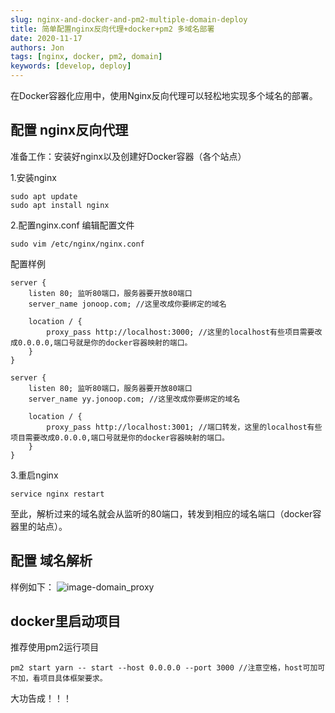 ```yaml
---
slug: nginx-and-docker-and-pm2-multiple-domain-deploy
title: 简单配置nginx反向代理+docker+pm2 多域名部署
date: 2020-11-17
authors: Jon
tags: [nginx, docker, pm2, domain]
keywords: [develop, deploy]
---
```


<!-- truncate -->

在Docker容器化应用中，使用Nginx反向代理可以轻松地实现多个域名的部署。

## 配置 nginx反向代理

准备工作：安装好nginx以及创建好Docker容器（各个站点）

1.安装nginx
```
sudo apt update
sudo apt install nginx
```
2.配置nginx.conf
编辑配置文件
```
sudo vim /etc/nginx/nginx.conf
```
配置样例
```
server {
    listen 80; 监听80端口，服务器要开放80端口
    server_name jonoop.com; //这里改成你要绑定的域名

    location / {
        proxy_pass http://localhost:3000; //这里的localhost有些项目需要改成0.0.0.0,端口号就是你的docker容器映射的端口。
    }
}
```
```
server {
    listen 80; 监听80端口，服务器要开放80端口
    server_name yy.jonoop.com; //这里改成你要绑定的域名

    location / {
        proxy_pass http://localhost:3001; //端口转发，这里的localhost有些项目需要改成0.0.0.0,端口号就是你的docker容器映射的端口。
    }
}
```
3.重启nginx
```
service nginx restart
```
至此，解析过来的域名就会从监听的80端口，转发到相应的域名端口（docker容器里的站点）。

## 配置 域名解析
样例如下：
![image-domain_proxy](https://jonoop-1310659611.cos.ap-shanghai.myqcloud.com/domain_proxy.jpeg)

## docker里启动项目
推荐使用pm2运行项目
```
pm2 start yarn -- start --host 0.0.0.0 --port 3000 //注意空格，host可加可不加，看项目具体框架要求。
```

大功告成！！！